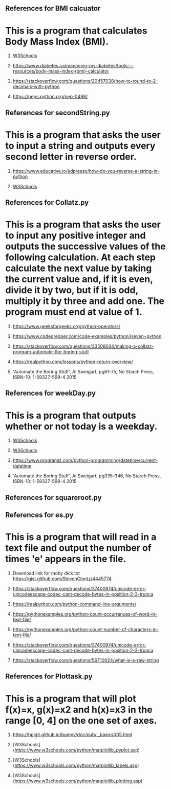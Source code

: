 **References for BMI calcuator**
---
# This is a program that calculates Body Mass Index (BMI).

1. [W3Schools](https://www.w3schools.com/python/python_numbers.asp)

2. https://www.diabetes.ca/managing-my-diabetes/tools---resources/body-mass-index-(bmi)-calculator

3. https://stackoverflow.com/questions/20457038/how-to-round-to-2-decimals-with-python

4. https://peps.python.org/pep-0498/

**References for secondString.py**
---
# This is a program that asks the user to input a string and outputs every second letter in reverse order.

1. https://www.educative.io/edpresso/how-do-you-reverse-a-string-in-python 

2. [W3Schools](https://www.w3schools.com/python/python_strings_slicing.asp)


**References for Collatz.py**
--- 
# This is a program that asks the user to input any positive integer and outputs the successive values of the following calculation. At each step calculate the next value by taking the current value and, if it is even, divide it by two, but if it is odd, multiply it by three and add one. The program must end at value of 1.

1. https://www.geeksforgeeks.org/python-operators/

2. https://www.codegrepper.com/code-examples/python/iseven+python

3. https://stackoverflow.com/questions/33508034/making-a-collatz-program-automate-the-boring-stuff

4. https://realpython.com/lessons/python-return-overview/

5. 'Automate the Boring Stuff', Al Sweigart, pg61-75, No Starch Press, ISBN-10: 1-59327-599-4 2015

**References for weekDay.py**
---
# This is a program that outputs whether or not today is a weekday.

1. [W3Schools](https://www.w3schools.com/python/trypython.asp?filename=demo_datetime2)

2. [W3Schools](https://www.w3schools.com/python/python_datetime.asp)

3. https://www.programiz.com/python-programming/datetime/current-datetime 

4. 'Automate the Boring Stuff', Al Sweigart, pg335-346, No Starch Press, ISBN-10: 1-59327-599-4 2015


**References for squareroot.py**
---

**References for es.py**
---
# This is a program that will read in a text file and output the number of times 'e' appears in the file.

1. Download link for moby dick.txt https://gist.github.com/StevenClontz/4445774 

2. https://stackoverflow.com/questions/37400974/unicode-error-unicodeescape-codec-cant-decode-bytes-in-position-2-3-trunca

3. https://realpython.com/python-command-line-arguments/

4. https://pythonexamples.org/python-count-occurrences-of-word-in-text-file/

5. https://pythonexamples.org/python-count-number-of-characters-in-text-file/

6. https://stackoverflow.com/questions/37400974/unicode-error-unicodeescape-codec-cant-decode-bytes-in-position-2-3-trunca

7. https://stackoverflow.com/questions/56710024/what-is-a-raw-string 



**References for Plottask.py**
---
# This is a program that will plot f(x)=x, g(x)=x2 and h(x)=x3 in the range [0, 4] on the one set of axes.

1. https://hplgit.github.io/bumpy/doc/pub/._basics005.html 

2. [W3Schools] (https://www.w3schools.com/python/matplotlib_pyplot.asp)

3. [W3Schools] (https://www.w3schools.com/python/matplotlib_labels.asp)

4. [W3Schools] (https://www.w3schools.com/python/matplotlib_plotting.asp)